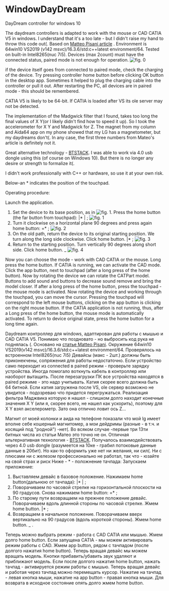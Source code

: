 # WindowDayDream
DayDream controller for windows 10


  The daydream controllers is adapted to work with the mouse or CAD CATIA V5 in windows. I understand that it's a too late - but I didn't raise my hand to throw this code out(.
Based on [Matteo Pisani article](https://hackernoon.com/how-i-hacked-google-daydream-controller-c4619ef318e4) .
Environment is 64win10 VS2019 (v142 msvc)/16.3.6/std:c++latest environment/64. Tested on built-in Intel8265(nuc 7i5).
  Devices (max 2count) must have the connected status, paired mode is not enough for operation. 
  ![fig. 0](https://github.com/Martmath/WindowDayDream/tree/master/WindowDayDream/picture/0.png?raw=true)
  
  if the device itself goes from connected to paired mode, check the charging of the device. 
Try pressing controller home button before clicking OK button in the desktop app.
Sometimes it helped to plug the charging cable into the controller or pull it out.
After restarting the PC, all devices are in paired mode - this should be remembered. 

  CATIA V5 is likely to be 64-bit. If CATIA is loaded after VS its ole server may not be detected.

  The implementation of the Madgwick filter that I found, takes too long the final values of X Y(or I likely didn't find how to speed it up). So I took the accelerometer for X Y and Madgwick for Z.
The magnet from my column and Aida64 app on my phone showed that my LG has a magnetometer, but my daydreams don't(.
In any case, the first three numbers from Mateo's article is definitely not it.

Great alternative technology - [BTSTACK](https://github.com/bluekitchen/btstack).
I was able to work via 4.0 usb dongle using this (of course on Windows 10). But there is no longer any desire or strength to formalize it(.

I didn't work professionally with C++ or hardware, so use it at your own risk.

Below-an * indicates the position of the touchpad. 

Operating procedure:

Launch the application.

1) Set the device to its base position, as in ![fig. 1](https://github.com/Martmath/WindowDayDream/tree/master/WindowDayDream/picture/1.png?raw=true). Press the home button (the far button from touchpad): |* | ; 
![fig. 1](https://github.com/Martmath/WindowDayDream/tree/master/WindowDayDream/picture/1.png?raw=true)
2) Turn it clockwise on a horizontal plane 90 degrees and press again home button: =* ;
![fig. 2](https://github.com/Martmath/WindowDayDream/tree/master/WindowDayDream/picture/2.png?raw=true)
3) On the old path, return the device to its original starting position. We turn along the long side clockwise. Click home button. |* ;
![fig. 3](https://github.com/Martmath/WindowDayDream/tree/master/WindowDayDream/picture/3.png?raw=true)
4) Return to the starting position. Turn vertically 90 degrees along short side. Click home button. _ 
![fig. 4](https://github.com/Martmath/WindowDayDream/tree/master/WindowDayDream/picture/4.png?raw=true)

 Now you can choose the mode - work with CAD CATIA or the mouse. 
 Long press the home button.
If CATIA is running, we can activate the CAD mode. Click the app button, next to
touchpad (after a long press of the home button). Now by rotating the device we can rotate the CATPart model.
 Buttons to add sound and buttons to decrease sound remove and bring the model closer.
 If after a long press of the home button, press the touchpad - the mouse mode is activated.
 Now rotating the device and working through the touchpad, you can move the cursor. Pressing the touchpad will correspond to the left mouse buttons, clicking on the app button is clicking on the right mouse button.
  If the CATIA application is not running, thus, after a Long press of the home button, the mouse mode is automatically activated.
To return to device original state, press the home button for a long time again.

 
 Daydream контроллер для windows, адаптирован для работы с мышью и CAD CATIA V5. Понимаю что поздновато - но выбросить код рука не поднялась (.
Основано на [статье Matteo Pisani](https://hackernoon.com/how-i-hacked-google-daydream-controller-c4619ef318e4).
Окружение 64win10 VS2019(v142 msvc)/16.3.6/std:c++latest environment/64. Проверялось на встроенном Intel8265(nuc 7i5)
Девайсы (макс - 2шт.) должны быть приконекчены, сопряжения для работы недостаточно. Если устройство само переходит из connected в paired режим - проверьте зарядку устройства. 
Иногда помогало воткнуть кабель в контроллер или наоборот вытащить.
После перезагрузки ПК все устройства находятся в paired режиме - это надо учитывать.
 Катия скорее всего должна быть 64 битной. Если катия загружена после VS, ole сервер возможно не увидится - подозреваю что придется перегружаться. 
 Реализация фильтра Маджвика которую я нашел - слишком долго находит конечные значения X Y (или я, скорее всего, не нашел как ускорить), поэтому для X Y взял акселерометр. Зато она отлично ловит ось Z...

Магнит от моей колонки и аида на телефоне показали что мой lg имеет вполне себе кошерный магнитомер, а мои дейдримы (разные - в т.ч. и косящий под "родной") -нет(. 
Во всяком случае -первые три 13ти битных числа из статьи Матео это точно не он.
Отличная альтернативная технология - [BTSTACK](https://github.com/bluekitchen/btstack).
 Получалось взаимодействовать через 4.0 usb dongle (разумеется на 10ке - грабил потоковые данные данные в 20бит). Но как-то оформить уже нет ни желания, ни сил(.
Ни с плюсами ни с железом профессионально не работал, так что - юзайте на свой страх и риск
Ниже - * - положнение тачпада:
Запускаем приложение:
 1) Выставляем девайс в базовое положение. Нажимаем home button(дальнюю от тачпада): |* | ;
 2) Поворачиваем по часовой стрелке на горизонтальной плоскости на 90 градусов. Снова нажимаем home button: =* ;
 3) По старому пути возвращаем на прежнее положение девайс. Поворачиваем вдоль длинной стороны по часовой стрелке. Жмем home button. |* ;
 4) Возвращаем в начальное положение. Поворачиваем вверх вертикально на 90 градусов (вдоль короткой стороны). Жмем home button. _ .
 
  Теперь можно выбрать режим - работа с CAD CATIA или мышью. Жмем долго home button.
Если запущена CATIA - мы можем активировать режим работы с CAD. Жмем арр button, рядом с тачпадом (после долгого нажатия home button). Теперь вращая девайс мы можем вращать модель.
Кнопки прибавить/убавить звук удаляют и приближают модель.
 Если после долгого нажатия home button, нажать тачпад - активируется режим работы с мышью. Теперь вращая девайс и работая через тачпад можно перемещать курсор.
 Нажатие на тачпад - левая кнопка мыши, нажатие на app button - правая кнопка мыши.
Для возврата в исходное состояние опять долго жмем home button.
